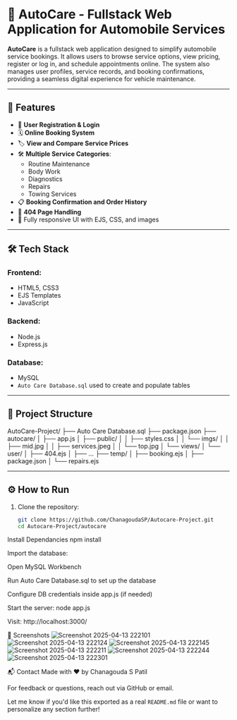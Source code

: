# 🚗 AutoCare - Fullstack Web Application for Automobile Services

**AutoCare** is a fullstack web application designed to simplify automobile service bookings. It allows users to browse service options, view pricing, register or log in, and schedule appointments online. The system also manages user profiles, service records, and booking confirmations, providing a seamless digital experience for vehicle maintenance.

---

## 📌 Features

- 🧰 **User Registration & Login**
- 🗓️ **Online Booking System**
- 🏷️ **View and Compare Service Prices**
- 🛠️ **Multiple Service Categories**:
  - Routine Maintenance
  - Body Work
  - Diagnostics
  - Repairs
  - Towing Services
- 📋 **Booking Confirmation and Order History**
- 🚧 **404 Page Handling**
- 🎨 Fully responsive UI with EJS, CSS, and images

---

## 🛠️ Tech Stack

### Frontend:
- HTML5, CSS3
- EJS Templates
- JavaScript

### Backend:
- Node.js
- Express.js

### Database:
- MySQL
- `Auto Care Database.sql` used to create and populate tables

---

## 📁 Project Structure

AutoCare-Project/
├── Auto Care Database.sql
├── package.json
├── autocare/
│   ├── app.js
│   ├── public/
│   │   ├── styles.css
│   │   └── imgs/
│   │       ├── mid.jpg
│   │       ├── services.jpeg
│   │       └── top.jpg
│   └── views/
│       └── user/
│           ├── 404.ejs
│           ├── ...
├── temp/
│   ├── booking.ejs
│   ├── package.json
│   └── repairs.ejs


---

## ⚙️ How to Run

1. Clone the repository:
   ```bash
   git clone https://github.com/ChanagoudaSP/Autocare-Project.git
   cd Autocare-Project/autocare
   
Install Dependancies
npm install

Import the database:

Open MySQL Workbench

Run Auto Care Database.sql to set up the database

Configure DB credentials inside app.js (if needed)

Start the server:
node app.js

Visit:
http://localhost:3000/

📸 Screenshots
![Screenshot 2025-04-13 222101](https://github.com/user-attachments/assets/2b79bff4-6db6-4dc1-99a7-ff1f3419b15d)
![Screenshot 2025-04-13 222124](https://github.com/user-attachments/assets/dea6591d-e615-440e-9b7f-e35f57bf694a)
![Screenshot 2025-04-13 222145](https://github.com/user-attachments/assets/d6af1268-bd42-4aae-8e07-73deac8e9ee8)
![Screenshot 2025-04-13 222211](https://github.com/user-attachments/assets/9f91668f-13b7-4030-9435-614b9b7fa6a2)
![Screenshot 2025-04-13 222244](https://github.com/user-attachments/assets/0a5c341b-fa43-4a8b-83f6-10d9e8603345)
![Screenshot 2025-04-13 222301](https://github.com/user-attachments/assets/5c1dc88e-8864-4c99-9365-30db1c845001)

📬 Contact
Made with ❤️ by Chanagouda S Patil

For feedback or questions, reach out via GitHub or email.

Let me know if you'd like this exported as a real `README.md` file or want to personalize any section further!
